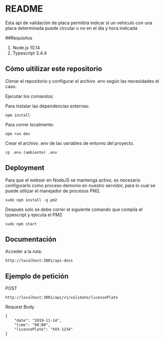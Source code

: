 # README #

Esta api de validación de placa permitirá indicar si un vehículo con una placa determinada puede circular o no en el día y
hora indicada

##Requisitos
1. Node.js 10.14
2. Typescript 3.4.4

## Cómo uitilizar este repositorio ##
Clonar el repositorio y configurar el archivo .env según las necesidades el caso.

Ejecutar los comandos: 

Para instalar las dependencias externas:
```
npm install
```
Para correr localmente:
```
npm run dev
```

Crear el archivo .env de las variables de entorno del proyecto.

```
cp .env.(ambiente) .env
```

## Deployment

Para que el webser en NodeJS se mantenga activo, es necesario configurarlo como proceso demonio en nuestro servidor, para lo cual se puede utilizar el manejador de procesos PM2.

```
sudo npm install -g pm2
```

Después solo se debe correr el siguiente comando que compila el typescript y ejecuta el PM2
```
sudo npm start
```

## Documentación

Acceder a la ruta:
```
http://localhost:3001/api-docs
```

## Ejemplo de petición

POST 

```
http://localhost:3001/api/v1/validate/licensePlate
```

Request Body

```
{
    "date": "2019-11-14",
    "time": "08:00",
    "licensePlate": "XXX-1234"
}
```
